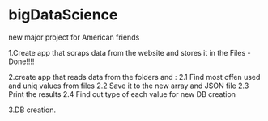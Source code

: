 # bigDataScience
new major project for American friends


1.Create app that scraps data from the website and stores it in the Files - Done!!!!

2.create app that reads data from the folders and :
2.1 Find most offen used and uniq values from files
2.2 Save it to the new array and JSON file
2.3 Print the results
2.4 Find out type of each value for new DB creation

3.DB creation.
